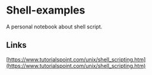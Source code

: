 # Shell-examples
A personal notebook about shell script.

## Links
[https://www.tutorialspoint.com/unix/shell_scripting.htm](https://www.tutorialspoint.com/unix/shell_scripting.htm)
